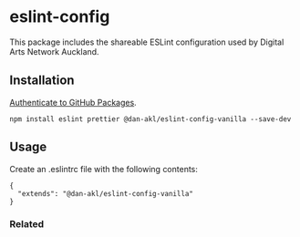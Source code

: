 # eslint-config

This package includes the shareable ESLint configuration used by Digital Arts Network Auckland.

## Installation
[Authenticate to GitHub Packages](https://help.github.com/en/github/managing-packages-with-github-packages/configuring-npm-for-use-with-github-packages#authenticating-to-github-packages).

```
npm install eslint prettier @dan-akl/eslint-config-vanilla --save-dev
```

## Usage
Create an .eslintrc file with the following contents:

```
{
  "extends": "@dan-akl/eslint-config-vanilla"
}
```

### Related
